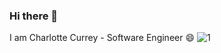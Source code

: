 ### Hi there 👋
I am Charlotte Currey - Software Engineer 😄
![1](https://github.com/charlottecurrey/charlottecurrey/assets/122467377/1e4a2dff-8eb0-497c-bb0d-4dbd081f31c6)

<!--
**charlottecurrey/charlottecurrey** is a ✨ _special_ ✨ repository because its `README.md` (this file) appears on your GitHub profile.

Here are some ideas to get you started:

- 🔭 I’m currently working on ...
- 🌱 I’m currently learning ...
- 👯 I’m looking to collaborate on ...
- 🤔 I’m looking for help with ...
- 💬 Ask me about ...
- 📫 How to reach me: ...
- 😄 Pronouns: ...
- ⚡ Fun fact: ...
-->
